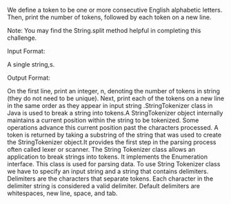 We define a token to be one or more consecutive English alphabetic letters. Then, print the number of tokens, followed by each token on a new line.

Note: You may find the String.split method helpful in completing this challenge.

Input Format:

A single string,s.

Output Format:

On the first line, print an integer, n, denoting the number of tokens in string (they do not need to be unique). Next, print each of the tokens on a new line in
the same order as they appear in input string .StringTokenizer class in Java is used to break a string into tokens.A StringTokenizer object internally maintains 
a current position within the string to be tokenized. Some operations advance this current position past the characters processed.
A token is returned by taking a substring of the string that was used to create the StringTokenizer object.It provides the first step in the parsing process 
often called lexer or scanner. The String Tokenizer class allows an application to break strings into tokens. 
It implements the Enumeration interface. This class is used for parsing data. To use String Tokenizer class we have to specify an input string and a string 
that contains delimiters. Delimiters are the characters that separate tokens. Each character in the delimiter string is considered a valid delimiter.
Default delimiters are whitespaces, new line, space, and tab.
